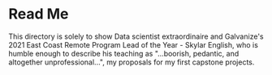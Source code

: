 # Read Me
This directory is solely to show Data scientist extraordinaire and Galvanize's 2021 East Coast Remote Program Lead of the Year - Skylar English, who is humble enough to describe his teaching as "...boorish, pedantic, and altogether unprofessional...",  my proposals for my first capstone projects. 
 